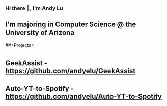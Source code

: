 ### Hi there 👋, I'm Andy Lu

## I'm majoring in Computer Science @ the University of Arizona

##⚡Projects⚡
## GeekAssist - https://github.com/andyelu/GeekAssist
## Auto-YT-to-Spotify - https://github.com/andyelu/Auto-YT-to-Spotify

<!--
**andyelu/andyelu** is a ✨ _special_ ✨ repository because its `README.md` (this file) appears on your GitHub profile.

Here are some ideas to get you started:

- 🔭 I’m currently working on ...
- 🌱 I’m currently learning ...
- 👯 I’m looking to collaborate on ...
- 🤔 I’m looking for help with ...
- 💬 Ask me about ...
- 📫 How to reach me: ...
- 😄 Pronouns: ...
- ⚡ Fun fact: ...
-->
